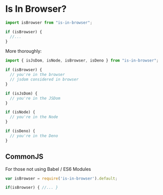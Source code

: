# Is In Browser?

```js
import isBrowser from "is-in-browser";

if (isBrowser) {
  //...
}
```

More thoroughly:

```js
import { isJsDom, isNode, isBrowser, isDeno } from "is-in-browser";

if (isBrowser) {
  // you're in the browser
  // jsdom considered in browser
}

if (isJsDom) {
  // you're in the JSDom
}

if (isNode) {
  // you're in the Node
}

if (isDeno) {
  // you're in the Deno
}
```

## CommonJS

For those not using Babel / ES6 Modules

```js
var isBrowser = require('is-in-browser').default;

if(isBrowser) { //... }
```
